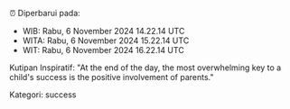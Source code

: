 ⏰ Diperbarui pada:
- WIB: Rabu, 6 November 2024 14.22.14 UTC
- WITA: Rabu, 6 November 2024 15.22.14 UTC
- WIT: Rabu, 6 November 2024 16.22.14 UTC

Kutipan Inspiratif:
"At the end of the day, the most overwhelming key to a child's success is the positive involvement of parents."


Kategori: success


